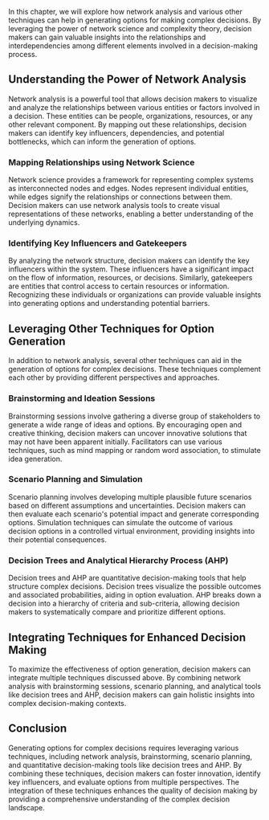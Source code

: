 
In this chapter, we will explore how network analysis and various other techniques can help in generating options for making complex decisions. By leveraging the power of network science and complexity theory, decision makers can gain valuable insights into the relationships and interdependencies among different elements involved in a decision-making process.

## Understanding the Power of Network Analysis

Network analysis is a powerful tool that allows decision makers to visualize and analyze the relationships between various entities or factors involved in a decision. These entities can be people, organizations, resources, or any other relevant component. By mapping out these relationships, decision makers can identify key influencers, dependencies, and potential bottlenecks, which can inform the generation of options.

### Mapping Relationships using Network Science

Network science provides a framework for representing complex systems as interconnected nodes and edges. Nodes represent individual entities, while edges signify the relationships or connections between them. Decision makers can use network analysis tools to create visual representations of these networks, enabling a better understanding of the underlying dynamics.

### Identifying Key Influencers and Gatekeepers

By analyzing the network structure, decision makers can identify the key influencers within the system. These influencers have a significant impact on the flow of information, resources, or decisions. Similarly, gatekeepers are entities that control access to certain resources or information. Recognizing these individuals or organizations can provide valuable insights into generating options and understanding potential barriers.

## Leveraging Other Techniques for Option Generation

In addition to network analysis, several other techniques can aid in the generation of options for complex decisions. These techniques complement each other by providing different perspectives and approaches.

### Brainstorming and Ideation Sessions

Brainstorming sessions involve gathering a diverse group of stakeholders to generate a wide range of ideas and options. By encouraging open and creative thinking, decision makers can uncover innovative solutions that may not have been apparent initially. Facilitators can use various techniques, such as mind mapping or random word association, to stimulate idea generation.

### Scenario Planning and Simulation

Scenario planning involves developing multiple plausible future scenarios based on different assumptions and uncertainties. Decision makers can then evaluate each scenario's potential impact and generate corresponding options. Simulation techniques can simulate the outcome of various decision options in a controlled virtual environment, providing insights into their potential consequences.

### Decision Trees and Analytical Hierarchy Process (AHP)

Decision trees and AHP are quantitative decision-making tools that help structure complex decisions. Decision trees visualize the possible outcomes and associated probabilities, aiding in option evaluation. AHP breaks down a decision into a hierarchy of criteria and sub-criteria, allowing decision makers to systematically compare and prioritize different options.

## Integrating Techniques for Enhanced Decision Making

To maximize the effectiveness of option generation, decision makers can integrate multiple techniques discussed above. By combining network analysis with brainstorming sessions, scenario planning, and analytical tools like decision trees and AHP, decision makers can gain holistic insights into complex decision-making contexts.

## Conclusion

Generating options for complex decisions requires leveraging various techniques, including network analysis, brainstorming, scenario planning, and quantitative decision-making tools like decision trees and AHP. By combining these techniques, decision makers can foster innovation, identify key influencers, and evaluate options from multiple perspectives. The integration of these techniques enhances the quality of decision making by providing a comprehensive understanding of the complex decision landscape.
